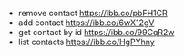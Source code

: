 - remove contact https://ibb.co/pbFH1CR
- add contact https://ibb.co/6wX12gV
- get contact by id https://ibb.co/99CqR2w
- list contacts https://ibb.co/HgPYhny
